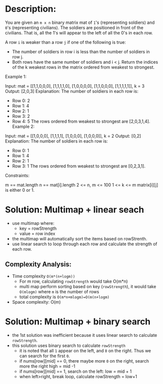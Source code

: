 # Description: 
You are given an `m x n` binary matrix mat of `1`'s (representing soldiers) and `0`'s (representing civilians). The soldiers are positioned in front of the civilians. That is, all the 1's will appear to the left of all the 0's in each row.

A row `i` is weaker than a row `j` if one of the following is true:

* The number of soldiers in row i is less than the number of soldiers in row j.
* Both rows have the same number of soldiers and i < j.
Return the indices of the k weakest rows in the matrix ordered from weakest to strongest.

Example 1:

Input: mat = 
[[1,1,0,0,0],
 [1,1,1,1,0],
 [1,0,0,0,0],
 [1,1,0,0,0],
 [1,1,1,1,1]], 
k = 3
Output: [2,0,3]
Explanation: 
The number of soldiers in each row is: 
- Row 0: 2 
- Row 1: 4 
- Row 2: 1 
- Row 3: 2 
- Row 4: 5 
The rows ordered from weakest to strongest are [2,0,3,1,4].
Example 2:

Input: mat = 
[[1,0,0,0],
 [1,1,1,1],
 [1,0,0,0],
 [1,0,0,0]], 
k = 2
Output: [0,2]
Explanation: 
The number of soldiers in each row is: 
- Row 0: 1 
- Row 1: 4 
- Row 2: 1 
- Row 3: 1 
The rows ordered from weakest to strongest are [0,2,3,1].
 

Constraints:

m == mat.length
n == mat[i].length
2 <= n, m <= 100
1 <= k <= m
matrix[i][j] is either 0 or 1.

# Solution: Multimap + linear seach
* use multimap where:
    * key = rowStrength
    * value = row index
* the multimap will automatically sort the items based on rowStrenth.
* use linear search to loop through each row and calculate the strength of each row.
## Complexity Analysis:
* Time complexity `O(m*(n+logm))`
    * For m row, calculating `rowStrength` would take O(m*n)
    * multi map perform sorting based on key (`rowStrength`), it would take `O(mlogm)` where `m` is the number of rows
    * total complexity is `O(m*n+mlogm)=O(m(n+logm)`
* Space complexity: O(m)

# Solution: Multimap + binary search
* the 1st solution was inefficient because it uses linear search to calculate `rowStrength`. 
* this solution uses binary search to calculate `rowStrength`
    * it is noted that all `1` appear on the left, and `0` on the right. Thus we can search for the first `0`. 
    * if nums[row][mid] == 0, there maybe more `0` on the right, search more the right high = mid -1
    * if nums[row][mid] == 1, search on the left: low = mid + 1
    * when left>right, break loop, calculate rowStrength = low+1